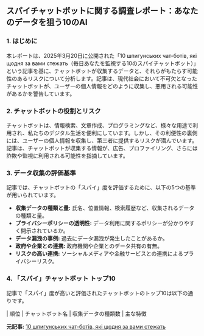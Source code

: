 ## スパイチャットボットに関する調査レポート：あなたのデータを狙う10のAI

### 1. はじめに

本レポートは、2025年3月20日に公開された「10 шпигунських чат-ботів, які щодня за вами стежать（毎日あなたを監視する10のスパイチャットボット）」という記事を基に、チャットボットが収集するデータと、それらがもたらす可能性のあるリスクについて分析します。記事は、現代社会において不可欠となったチャットボットが、ユーザーの個人情報をどのように収集し、悪用される可能性があるかを警告しています。

### 2. チャットボットの役割とリスク

チャットボットは、情報検索、文章作成、プログラミングなど、様々な用途で利用され、私たちのデジタル生活を便利にしています。しかし、その利便性の裏側には、ユーザーの個人情報を収集し、第三者に提供するリスクが潜んでいます。記事は、チャットボットが収集する情報が、広告、プロファイリング、さらには詐欺や監視に利用される可能性を指摘しています。

### 3. データ収集の評価基準

記事では、チャットボットの「スパイ」度を評価するために、以下の5つの基準が用いられています。

* **収集データの種類と量:** 氏名、位置情報、検索履歴など、収集されるデータの種類と量。
* **プライバシーポリシーの透明性:** データ利用に関するポリシーが分かりやすく開示されているか。
* **データ漏洩の事例:** 過去にデータ漏洩が発生したことがあるか。
* **政府や企業との連携:** 政府機関や企業とのデータ共有の有無。
* **リスクの高い連携:** ソーシャルメディアや金融サービスとの連携によるプライバシーリスク。

### 4. 「スパイ」チャットボット トップ10

記事で「スパイ」度が高いと評価されたチャットボットのトップ10は以下の通りです。

| 順位 | チャットボット名 | 収集データの種類数 | 主な特徴 

**元記事:** [10 шпигунських чат-ботів, які щодня за вами стежать](https://www.ukrinform.ua/rubric-society/3972725-10-spigunskih-catbotiv-aki-sodna-za-vami-slidkuut.html)